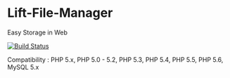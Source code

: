 # Lift-File-Manager
  Easy Storage in Web

  
[![Build Status](https://travis-ci.org/liberodark/Lift-File-Manager.svg)](https://travis-ci.org/liberodark/Lift-File-Manager)

Compatibility :
  PHP 5.x, PHP 5.0 - 5.2, PHP 5.3, PHP 5.4, PHP 5.5, PHP 5.6, MySQL 5.x
